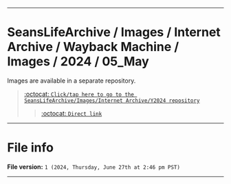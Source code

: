 
***

# SeansLifeArchive / Images / Internet Archive / Wayback Machine / Images / 2024 / 05_May

Images are available in a separate repository.

> [:octocat: `Click/tap here to go to the SeansLifeArchive/Images/Internet Archive/Y2024 repository`](https://github.com/seanpm2001/SeansLifeArchive_Images_Internet-Archive_Y2024/)
> > [:octocat: `Direct link`](https://github.com/seanpm2001/SeansLifeArchive_Images_Internet-Archive_Y2024/tree/SeansLifeArchive_Images_Internet-Archive_Y2024_Main-dev/Internet-Archive/Wayback-Machine/Images/2024/05_May/)

***

# File info

**File version:** `1 (2024, Thursday, June 27th at 2:46 pm PST)`

***
